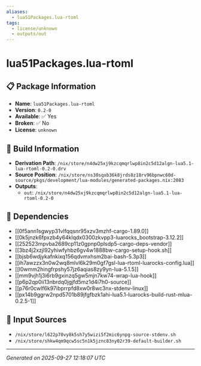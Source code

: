 ```yaml
---
aliases:
  - lua51Packages.lua-rtoml
tags:
  - license/unknown
  - outputs/out
---
```


# lua51Packages.lua-rtoml

## 📋 Package Information

- **Name**: `lua51Packages.lua-rtoml`
- **Version**: `0.2-0`
- **Available**: ✅ Yes
- **Broken**: ✅ No
- **License**: `unknown`

## 🔧 Build Information

- **Derivation Path**: `/nix/store/n4dw25xj9kzcqmqrlwp8in2c5d12algn-lua5.1-lua-rtoml-0.2-0.drv`
- **Source Position**: `/nix/store/ns30sqxb36k8jrds8z18rv96bpnwc60d-source/pkgs/development/lua-modules/generated-packages.nix:2083`
- **Outputs**:
  - `out`:  `/nix/store/n4dw25xj9kzcqmqrlwp8in2c5d12algn-lua5.1-lua-rtoml-0.2-0`

## 🔗 Dependencies

- [[0f5ann1sgwyp31vlfqqsnr95xzv3mzhf-cargo-1.89.0]]
- [[0k5jnzk6fpxzb4y64klqdx0300zkvpp3-luarocks_bootstrap-3.12.2]]
- [[252523mpvba2689cp11z0gpnp0plsdp5-cargo-deps-vendor]]
- [[3bz4j2xzjl92yhiwfyhbz6gv4w1888bw-cargo-setup-hook.sh]]
- [[bjsb6wdjykafnkixq156qdvmxhsm2bai-bash-5.3p3]]
- [[ih7awzzx3n0w2wq8mlvl6k29m0gf7gsl-lua-rtoml-luarocks-config.lua]]
- [[l0wmm2hingfrpshy57jz6aqias8zy9yn-lua-5.1.5]]
- [[mm9vjh1j3i6rb9gxinzq5gw5mjn7kw74-wrap-lua-hook]]
- [[p6p2qp0ii13nbrdq0jgjfd5mz1d4i7h0-source]]
- [[p76r0cwlf6k97ibprrpfd8xw0r8wc3nx-stdenv-linux]]
- [[px14b9ggrw2npd5701b89jfgfbzk1ahi-lua5.1-luarocks-build-rust-mlua-0.2.5-1]]

## 📁 Input Sources

- `/nix/store/l622p70vy8k5sh7y5wizi5f2mic6ynpg-source-stdenv.sh`
- `/nix/store/shkw4qm9qcw5sc5n1k5jznc83ny02r39-default-builder.sh`

---
*Generated on 2025-09-27 12:18:07 UTC*
